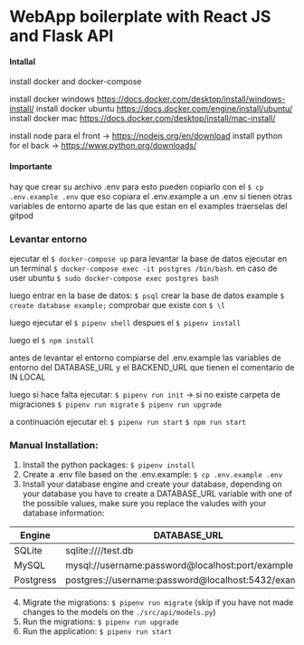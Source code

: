 # WebApp boilerplate with React JS and Flask API

#### Intallal

install docker and docker-compose

install docker windows https://docs.docker.com/desktop/install/windows-install/
install docker ubuntu https://docs.docker.com/engine/install/ubuntu/
install docker mac https://docs.docker.com/desktop/install/mac-install/

install node para el front -> https://nodejs.org/en/download
install python for el back -> https://www.python.org/downloads/

#### Importante

hay que crear su archivo .env para esto
pueden copiarlo con el `$ cp .env.example .env` que eso copiara el .env.example a un .env
si tienen otras variables de entorno aparte de las que estan en el examples traerselas del gitpod

### Levantar entorno

ejecutar el `$ docker-compose up` para levantar la base de datos
ejecutar en un terminal `$ docker-compose exec -it postgres /bin/bash`.
en caso de user ubuntu `$ sudo docker-compose exec postgres bash`

luego entrar en la base de datos: `$ psql`
crear la base de datos example `$ create database example;`
comprobar que existe con `$ \l`

luego ejecutar el `$ pipenv shell`
despues el `$ pipenv install`

luego el `$ npm install`

antes de levantar el entorno compiarse del .env.example las variables de entorno del DATABASE_URL y el BACKEND_URL que tienen el comentario de IN LOCAL

luego si hace falta ejecutar:
`$ pipenv run init` -> si no existe carpeta de migraciones
`$ pipenv run migrate`
`$ pipenv run upgrade`

a continuación ejecutar el:
`$ pipenv run start`
`$ npm run start`

### Manual Installation:

1. Install the python packages: `$ pipenv install`
2. Create a .env file based on the .env.example: `$ cp .env.example .env`
3. Install your database engine and create your database, depending on your database you have to create a DATABASE_URL variable with one of the possible values, make sure you replace the valudes with your database information:

| Engine    | DATABASE_URL                                        |
| --------- | --------------------------------------------------- |
| SQLite    | sqlite:////test.db                                  |
| MySQL     | mysql://username:password@localhost:port/example    |
| Postgress | postgres://username:password@localhost:5432/example |

4. Migrate the migrations: `$ pipenv run migrate` (skip if you have not made changes to the models on the `./src/api/models.py`)
5. Run the migrations: `$ pipenv run upgrade`
6. Run the application: `$ pipenv run start`
